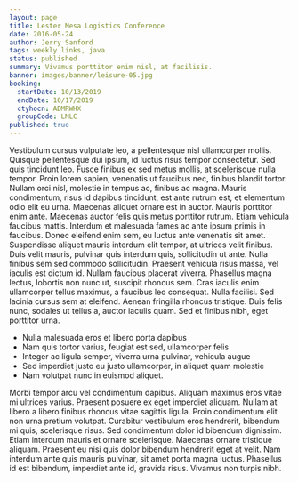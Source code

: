 ```yaml
---
layout: page
title: Lester Mesa Logistics Conference
date: 2016-05-24
author: Jerry Sanford
tags: weekly links, java
status: published
summary: Vivamus porttitor enim nisl, at facilisis.
banner: images/banner/leisure-05.jpg
booking:
  startDate: 10/13/2019
  endDate: 10/17/2019
  ctyhocn: ADMRWHX
  groupCode: LMLC
published: true
---
```

Vestibulum cursus vulputate leo, a pellentesque nisl ullamcorper mollis. Quisque pellentesque dui ipsum, id luctus risus tempor consectetur. Sed quis tincidunt leo. Fusce finibus ex sed metus mollis, at scelerisque nulla tempor. Proin lorem sapien, venenatis ut faucibus nec, finibus blandit tortor. Nullam orci nisl, molestie in tempus ac, finibus ac magna. Mauris condimentum, risus id dapibus tincidunt, est ante rutrum est, et elementum odio elit eu urna. Maecenas aliquet ornare est in auctor. Mauris porttitor enim ante. Maecenas auctor felis quis metus porttitor rutrum. Etiam vehicula faucibus mattis. Interdum et malesuada fames ac ante ipsum primis in faucibus. Donec eleifend enim sem, eu luctus ante venenatis sit amet. Suspendisse aliquet mauris interdum elit tempor, at ultrices velit finibus. Duis velit mauris, pulvinar quis interdum quis, sollicitudin ut ante. Nulla finibus sem sed commodo sollicitudin.
Praesent vehicula risus massa, vel iaculis est dictum id. Nullam faucibus placerat viverra. Phasellus magna lectus, lobortis non nunc ut, suscipit rhoncus sem. Cras iaculis enim ullamcorper tellus maximus, a faucibus leo consequat. Nulla facilisi. Sed lacinia cursus sem at eleifend. Aenean fringilla rhoncus tristique. Duis felis nunc, sodales ut tellus a, auctor iaculis quam. Sed et finibus nibh, eget porttitor urna.

* Nulla malesuada eros et libero porta dapibus
* Nam quis tortor varius, feugiat est sed, ullamcorper felis
* Integer ac ligula semper, viverra urna pulvinar, vehicula augue
* Sed imperdiet justo eu justo ullamcorper, in aliquet quam molestie
* Nam volutpat nunc in euismod aliquet.

Morbi tempor arcu vel condimentum dapibus. Aliquam maximus eros vitae mi ultrices varius. Praesent posuere ex eget imperdiet aliquam. Nullam at libero a libero finibus rhoncus vitae sagittis ligula. Proin condimentum elit non urna pretium volutpat. Curabitur vestibulum eros hendrerit, bibendum mi quis, scelerisque risus. Sed condimentum dolor id bibendum dignissim. Etiam interdum mauris et ornare scelerisque. Maecenas ornare tristique aliquam. Praesent eu nisi quis dolor bibendum hendrerit eget at velit. Nam interdum ante quis mauris pulvinar, sit amet porta magna luctus. Phasellus id est bibendum, imperdiet ante id, gravida risus. Vivamus non turpis nibh.
